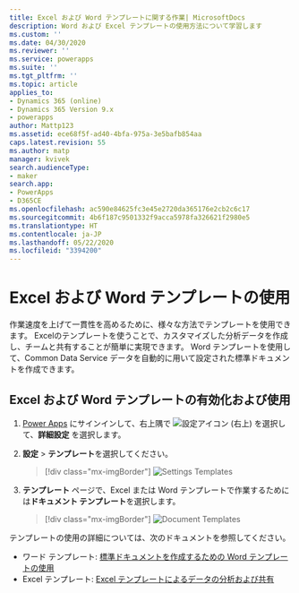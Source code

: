 ```yaml
---
title: Excel および Word テンプレートに関する作業| MicrosoftDocs
description: Word および Excel テンプレートの使用方法について学習します
ms.custom: ''
ms.date: 04/30/2020
ms.reviewer: ''
ms.service: powerapps
ms.suite: ''
ms.tgt_pltfrm: ''
ms.topic: article
applies_to:
- Dynamics 365 (online)
- Dynamics 365 Version 9.x
- powerapps
author: Mattp123
ms.assetid: ece68f5f-ad40-4bfa-975a-3e5bafb854aa
caps.latest.revision: 55
ms.author: matp
manager: kvivek
search.audienceType:
- maker
search.app:
- PowerApps
- D365CE
ms.openlocfilehash: ac590e84625fc3e45e2720da365176e2cb2c6c17
ms.sourcegitcommit: 4b6f187c9501332f9acca5978fa326621f2980e5
ms.translationtype: HT
ms.contentlocale: ja-JP
ms.lasthandoff: 05/22/2020
ms.locfileid: "3394200"
---
```

# <a name="use-excel-and-word-templates"></a>Excel および Word テンプレートの使用

作業速度を上げて一貫性を高めるために、様々な方法でテンプレートを使用できます。 Excelのテンプレートを使うことで、カスタマイズした分析データを作成し、チームと共有することが簡単に実現できます。 Word テンプレートを使用して、Common Data Service データを自動的に用いて設定された標準ドキュメントを作成できます。

## <a name="enable-and-work-with-excel-and-word-templates"></a>Excel および Word テンプレートの有効化および使用

1. [Power Apps](https://make.powerapps.com/?utm_source=padocs&utm_medium=linkinadoc&utm_campaign=referralsfromdoc) にサインインして、右上隅で ![設定アイコン](../model-driven-apps/media/powerapps-gear.png) (右上) を選択して、**詳細設定** を選択します。

2. **設定** > **テンプレート**を選択してください。

   > [!div class="mx-imgBorder"] 
   > ![](media/settings-templates.png "Settings Templates") 

3. **テンプレート** ページで、Excel または Word テンプレートで作業するためには**ドキュメント テンプレート**を選択します。

   > [!div class="mx-imgBorder"] 
   > ![](media/document-templates.png "Document Templates") 

テンプレートの使用の詳細については、次のドキュメントを参照してください。

- ワード テンプレート: [標準ドキュメントを作成するための Word テンプレートの使用](https://docs.microsoft.com/dynamics365/customer-engagement/admin/using-word-templates-dynamics-365)
- Excel テンプレート: [Excel テンプレートによるデータの分析および共有](https://docs.microsoft.com/dynamics365/customer-engagement/admin/analyze-your-data-with-excel-templates)

